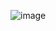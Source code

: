 ![image](https://github.com/mohdshine123/Azure-codetemplate/assets/139389575/adf3bf35-20b2-41ee-a011-a0398123d1ad)

